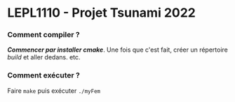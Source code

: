 LEPL1110 - Projet Tsunami 2022
================================

### Comment compiler ?
__*Commencer par installer cmake*__. Une fois que c'est fait, créer un répertoire *build* et aller dedans. etc.
 
### Comment exécuter ?
Faire `make` puis exécuter `./myFem`
